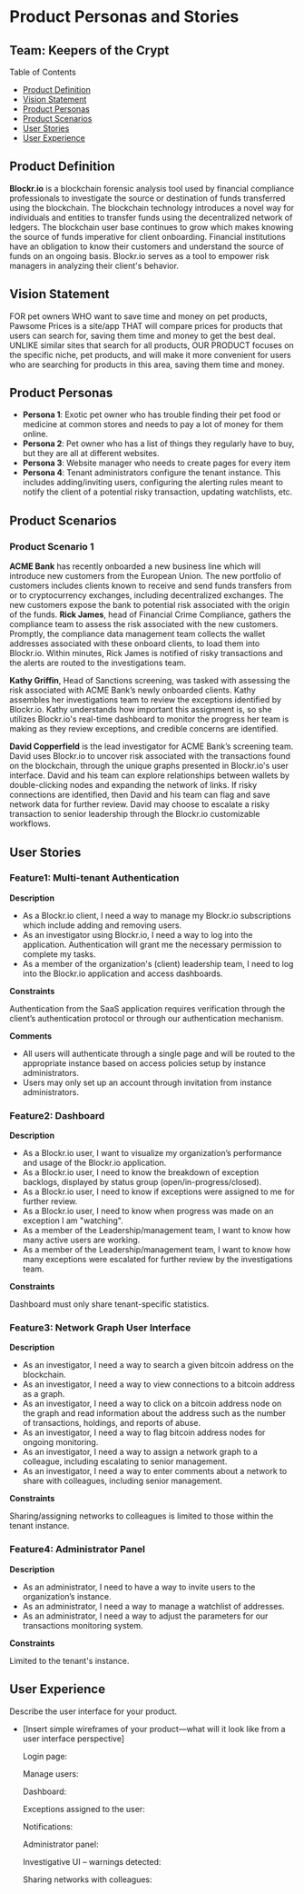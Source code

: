 # Product Personas and Stories

## Team: Keepers of the Crypt

Table of Contents

- [Product Definition](#product-definition)
- [Vision Statement](#vision-statement)
- [Product Personas](#product-personas)
- [Product Scenarios](#product-scenarios)
- [User Stories](#user-stories)
- [User Experience](#user-experience)

## Product Definition

**Blockr.io** is a blockchain forensic analysis tool used by financial compliance professionals to investigate the source or destination of funds transferred using the blockchain. The blockchain technology introduces a novel way for individuals and entities to transfer funds using the decentralized network of ledgers. The blockchain user base continues to grow which makes knowing the source of funds imperative for client onboarding. Financial institutions have an obligation to know their customers and understand the source of funds on an ongoing basis. Blockr.io serves as a tool to empower risk managers in analyzing their client's behavior.

## Vision Statement

FOR pet owners WHO want to save time and money on pet products, Pawsome Prices is a site/app THAT will compare prices for products that users can search for, saving them time and money to get the best deal. UNLIKE similar sites that search for all products, OUR PRODUCT focuses on the specific niche, pet products, and will make it more convenient for users who are searching for products in this area, saving them time and money.

## Product Personas

- **Persona 1**: Exotic pet owner who has trouble finding their pet food or medicine at common stores and needs to pay a lot of money for them online.
- **Persona 2**: Pet owner who has a list of things they regularly have to buy, but they are all at different websites.
- **Persona 3**: Website manager who needs to create pages for every item
- **Persona 4**: Tenant administrators configure the tenant instance. This includes adding/inviting users, configuring the alerting rules meant to notify the client of a potential risky transaction, updating watchlists, etc.

## Product Scenarios

### Product Scenario 1

**ACME Bank** has recently onboarded a new business line which will introduce new customers from the European Union. The new portfolio of customers includes clients known to receive and send funds transfers from or to cryptocurrency exchanges, including decentralized exchanges. The new customers expose the bank to potential risk associated with the origin of the funds. **Rick James**, head of Financial Crime Compliance, gathers the compliance team to assess the risk associated with the new customers. Promptly, the compliance data management team collects the wallet addresses associated with these onboard clients, to load them into Blockr.io. Within minutes, Rick James is notified of risky transactions and the alerts are routed to the investigations team.

**Kathy Griffin**, Head of Sanctions screening, was tasked with assessing the risk associated with ACME Bank’s newly onboarded clients. Kathy assembles her investigations team to review the exceptions identified by Blockr.io. Kathy understands how important this assignment is, so she utilizes Blockr.io's real-time dashboard to monitor the progress her team is making as they review exceptions, and credible concerns are identified.

**David Copperfield** is the lead investigator for ACME Bank’s screening team. David uses Blockr.io to uncover risk associated with the transactions found on the blockchain, through the unique graphs presented in Blockr.io's user interface. David and his team can explore relationships between wallets by double-clicking nodes and expanding the network of links. If risky connections are identified, then David and his team can flag and save network data for further review. David may choose to escalate a risky transaction to senior leadership through the Blockr.io customizable workflows.

## User Stories

### Feature1: Multi-tenant Authentication

**Description**

- As a Blockr.io client, I need a way to manage my Blockr.io subscriptions which include adding and removing users.
- As an investigator using Blockr.io, I need a way to log into the application. Authentication will grant me the necessary permission to complete my tasks.
- As a member of the organization's (client) leadership team, I need to log into the Blockr.io application and access dashboards.

**Constraints**

Authentication from the SaaS application requires verification through the client’s authentication protocol or through our authentication mechanism.

**Comments**

- All users will authenticate through a single page and will be routed to the appropriate instance based on access policies setup by instance administrators.
- Users may only set up an account through invitation from instance administrators.

### Feature2: Dashboard

**Description**

- As a Blockr.io user, I want to visualize my organization’s performance and usage of the Blockr.io application.
- As a Blockr.io user, I need to know the breakdown of exception backlogs, displayed by status group (open/in-progress/closed).
- As a Blockr.io user, I need to know if exceptions were assigned to me for further review.
- As a Blockr.io user, I need to know when progress was made on an exception I am "watching".
- As a member of the Leadership/management team, I want to know how many active users are working.
- As a member of the Leadership/management team, I want to know how many exceptions were escalated for further review by the investigations team.

**Constraints**

Dashboard must only share tenant-specific statistics.

### Feature3: Network Graph User Interface

**Description**

- As an investigator, I need a way to search a given bitcoin address on the blockchain.
- As an investigator, I need a way to view connections to a bitcoin address as a graph.
- As an investigator, I need a way to click on a bitcoin address node on the graph and read information about the address such as the number of transactions, holdings, and reports of abuse.
- As an investigator, I need a way to flag bitcoin address nodes for ongoing monitoring.
- As an investigator, I need a way to assign a network graph to a colleague, including escalating to senior management.
- As an investigator, I need a way to enter comments about a network to share with colleagues, including senior management.

**Constraints**

Sharing/assigning networks to colleagues is limited to those within the tenant instance.

### Feature4: Administrator Panel

**Description**

- As an administrator, I need to have a way to invite users to the organization’s instance.
- As an administrator, I need a way to manage a watchlist of addresses.
- As an administrator, I need a way to adjust the parameters for our transactions monitoring system.

**Constraints**

Limited to the tenant's instance.

## User Experience

Describe the user interface for your product.

- [Insert simple wireframes of your product—what will it look like from a user interface perspective]

  Login page: <insert picture here>

  Manage users: <insert picture here>

  Dashboard: <insert picture here>

  Exceptions assigned to the user: <insert picture here>

  Notifications: <insert picture here>

  Administrator panel: <insert picture here>

  Investigative UI – warnings detected: <insert picture here>

  Sharing networks with colleagues: <insert picture here>
